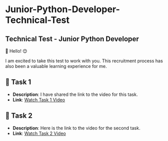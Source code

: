 # Junior-Python-Developer-Technical-Test

## Technical Test - Junior Python Developer
👋 Hello! 😊

I am excited to take this test to work with you. This recruitment process has also been a valuable learning experience for me.

## 📝 Task 1
- **Description**: I have shared the link to the video for this task.
- **Link**: [Watch Task 1 Video](https://drive.google.com/file/d/1Qh-6L5UpGvcVsfKkIm8eL6RZdpjtCm75/view)

## 📝 Task 2
- **Description**: Here is the link to the video for the second task.
- **Link**: [Watch Task 2 Video](URL_FOR_TASK_2_VIDEO)
